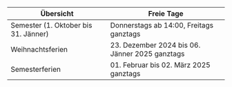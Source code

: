 
| Übersicht                            | Freie Tage                                     |
| ------------------------------------ | ---------------------------------------------- |
| Semester (1. Oktober bis 31. Jänner) | Donnerstags ab 14:00, Freitags ganztags        |
| Weihnachtsferien                     | 23. Dezember 2024 bis 06. Jänner 2025 ganztags |
| Semesterferien                       | 01. Februar bis 02. März 2025 ganztags         |
